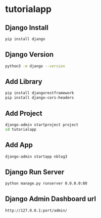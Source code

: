 # tutorialapp

## Django Install

```sh
pip install django
```

## Django Version

```sh
python3 -m django --version
```

## Add Library

```sh
pip install djangorestframework
pip install django-cors-headers
```

## Add Project

```sh
django-admin startproject project 
cd tutorialapp
```

## Add App

```sh
django-admin startapp nblog3
```

## Django Run Server

```sh
python manage.py runserver 0.0.0.0:80
```

## Django Admin Dashboard url

```url
http://127.0.0.1:port/admin/
```
